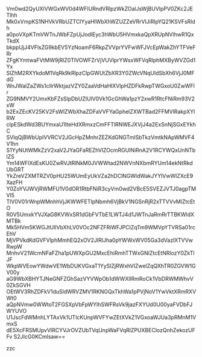 Vm0wd2QyUXlVWGxWV0d4WFlURndVRlpzWkZOalJsWjBUVlpPV0ZKc2JETlhh
Mk0xVmpKS1NHVkVRbUZTClYyaHlWbXhWZUZZeVRrVlJiRlpYQ21KSVFsRldh
a0poVXpKTmVWTnJWbFZpUjJodlEyc3hWbU5HVmxkaQpXRUpNVlhwR1QxTkdX
bkppUjJ4VFlsZG9kbEV5YzNoamF6RkpZVVprYVFwWFJVcEpWakZhYTFVeFRr
ZFgKYmtwaFVtMW9jRlZ0TlVOWFZrVjVUVlprYWsxWFVqRlphMXByWVZGd1Yx
SlZhM2RXYkdoM1VqRk9kRlpzClpGWUtZbXR3Y0ZWcVNqUldSbXh6VjJ0MFdG
WnJWalZaZWs1cllrWktjazVZY0ZaaVdHaHlXVlpHZDFkRwpTWGxoU0ZwWFlr
ZG9NMVY2UmxKbFZsSlpDbUZIUlV0Vk1GcGhWa1pzY2xwR1RtcFNiRm93V2xW
b2ExZEcKV25KV2FsWlZWbXhaZDFaVVFYaGphelZXWTBad2FFMVlRakpXYlRW
clpESkdWd3BUYmxaU1lteHdXRmxzCmFFTlRNWEJXVjJ4a2ExSnNjSGxEYkhC
SVlqQjBWbUpIVVRCV2JGcHpZMnhrZEZKdGNGTmlSbTkzVmtkNApWMVF4V1hn
S1YyNUtWMkZzV2xaV2JYaGFaREZhVlZOcmRGUlNiRnA2V1RCYWQxUnNTblZS
Ym14WFlXdEsKU0ZwRVJtRlNkM0JVWWtad2NWVnNXbmRYUm14ekNtRkdUbGRT
YkZreVZXMTRZV0pHU25WUmEyUkVZa2hDClNGWldWakJYYlVwWlZXcE9XazFH
Y0ZoYVJWVjRWMFU1V0dOR1RtbFNiR3cyVm0wd2VBcE5SVEZJVTJ0agpTMVl5
TlV0V01rWnpWMnhhVjJKWWFETlpNbmh6VjBkV1NGSnRjR2xTTVVvMlZtcEtO
R0V5UmxkYVJXaG8KVWxSR1dGbFVTbE1LWTJ4d1JWTnJaRmRrTTBKWldXMTBk
Mk5HVm5KWGJtUllVbXhLV0VOc2NFZFRiWFJPClZqTm9WMVpYTVRSa01rcEhV
MjVPVkdKdGVFVlphMmhEQ2xOV2JIRlJha0pYWWxWV05Ga3dVazlXTVVwRwpW
MnhvV21WcmNFaFZha1pUWXpGU2MxcEhiRmhTTWxGNlZtcEtNRlozY0ZkTlJF
WkpWVEowYWdwVE1WbDUKVGxaT1YySlZjRWxhVlZwelZqQXhTR0ZGVW1GV00y
aG9WbXBHYTJNeGNFZGhSazVYVWpOb1dWWXllRmRoCk1VbDRWMWhvV0ZkSGVH
OEtWV3RhZDFkV1duSldWRVZMV1RKNGQxTkhWa1pPVjNoV1YwVktXRmRXVWt0
aQpNVmw0WWtoT2FGSXpVbFpWYlhSWFRsVk9jazFXYUd0U00yaFVDbFJWYUVO
U1JscFdWMnhLYTAxVk1UTlcKUnpWVFYwZEtXVkZ1VGxoaWJUa3pRMnM1VmxS
dE5XcFRSMUpvVlRCYVJrOVZUbTVqUnpWaFVqRlZPUXBEClozQnhZekozUFFv
S2JIcG0KCmlsaw==

zzc